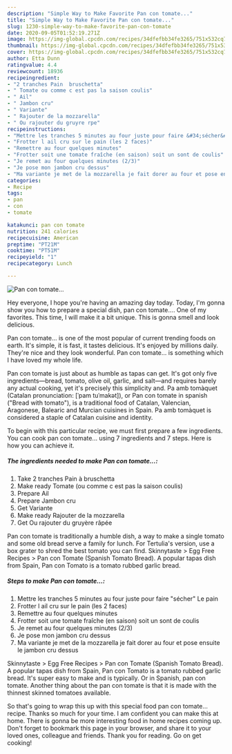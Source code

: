 ```yaml
---
description: "Simple Way to Make Favorite Pan con tomate..."
title: "Simple Way to Make Favorite Pan con tomate..."
slug: 1230-simple-way-to-make-favorite-pan-con-tomate
date: 2020-09-05T01:52:19.271Z
image: https://img-global.cpcdn.com/recipes/34dfefbb34fe3265/751x532cq70/pan-con-tomate-photo-principale-de-la-recette.jpg
thumbnail: https://img-global.cpcdn.com/recipes/34dfefbb34fe3265/751x532cq70/pan-con-tomate-photo-principale-de-la-recette.jpg
cover: https://img-global.cpcdn.com/recipes/34dfefbb34fe3265/751x532cq70/pan-con-tomate-photo-principale-de-la-recette.jpg
author: Etta Dunn
ratingvalue: 4.4
reviewcount: 18936
recipeingredient:
- "2 tranches Pain  bruschetta"
- " Tomate ou comme c est pas la saison coulis"
- " Ail"
- " Jambon cru"
- " Variante"
- " Rajouter de la mozzarella"
- " Ou rajouter du gruyre rpe"
recipeinstructions:
- "Mettre les tranches 5 minutes au four juste pour faire &#34;sécher&#34; Le pain"
- "Frotter l ail cru sur le pain (les 2 faces)"
- "Remettre au four quelques minutes"
- "Frotter soit une tomate fraîche (en saison) soit un sont de coulis"
- "Je remet au four quelques minutes (2/3)"
- "Je pose mon jambon cru dessus"
- "Ma variante je met de la mozzarella je fait dorer au four et pose ensuite le jambon cru dessus"
categories:
- Recipe
tags:
- pan
- con
- tomate

katakunci: pan con tomate 
nutrition: 241 calories
recipecuisine: American
preptime: "PT21M"
cooktime: "PT51M"
recipeyield: "1"
recipecategory: Lunch

---
```



![Pan con tomate...](https://img-global.cpcdn.com/recipes/34dfefbb34fe3265/751x532cq70/pan-con-tomate-photo-principale-de-la-recette.jpg)

Hey everyone, I hope you're having an amazing day today. Today, I'm gonna show you how to prepare a special dish, pan con tomate.... One of my favorites. This time, I will make it a bit unique. This is gonna smell and look delicious.

Pan con tomate... is one of the most popular of current trending foods on earth. It's simple, it is fast, it tastes delicious. It's enjoyed by millions daily. They're nice and they look wonderful. Pan con tomate... is something which I have loved my whole life.

Pan con tomate is just about as humble as tapas can get. It&#39;s got only five ingredients—bread, tomato, olive oil, garlic, and salt—and requires barely any actual cooking, yet it&#39;s precisely this simplicity and. Pa amb tomàquet (Catalan pronunciation: [ˈpam tuˈmakət]), or Pan con tomate in spanish (&#34;Bread with tomato&#34;), is a traditional food of Catalan, Valencian, Aragonese, Balearic and Murcian cuisines in Spain. Pa amb tomàquet is considered a staple of Catalan cuisine and identity.


To begin with this particular recipe, we must first prepare a few ingredients. You can cook pan con tomate... using 7 ingredients and 7 steps. Here is how you can achieve it.

<!--inarticleads1-->

##### The ingredients needed to make Pan con tomate...:

1. Take 2 tranches Pain à bruschetta
1. Make ready  Tomate (ou comme c est pas la saison coulis)
1. Prepare  Ail
1. Prepare  Jambon cru
1. Get  Variante
1. Make ready  Rajouter de la mozzarella
1. Get  Ou rajouter du gruyère râpée


Pan con tomate is traditionally a humble dish, a way to make a single tomato and some old bread serve a family for lunch. For Tertulia&#39;s version, use a box grater to shred the best tomato you can find. Skinnytaste &gt; Egg Free Recipes &gt; Pan con Tomate (Spanish Tomato Bread). A popular tapas dish from Spain, Pan con Tomato is a tomato rubbed garlic bread. 

<!--inarticleads2-->

##### Steps to make Pan con tomate...:

1. Mettre les tranches 5 minutes au four juste pour faire &#34;sécher&#34; Le pain
1. Frotter l ail cru sur le pain (les 2 faces)
1. Remettre au four quelques minutes
1. Frotter soit une tomate fraîche (en saison) soit un sont de coulis
1. Je remet au four quelques minutes (2/3)
1. Je pose mon jambon cru dessus
1. Ma variante je met de la mozzarella je fait dorer au four et pose ensuite le jambon cru dessus


Skinnytaste &gt; Egg Free Recipes &gt; Pan con Tomate (Spanish Tomato Bread). A popular tapas dish from Spain, Pan con Tomato is a tomato rubbed garlic bread. It&#39;s super easy to make and is typically. Or in Spanish, pan con tomate. Another thing about the pan con tomate is that it is made with the thinnest skinned tomatoes available. 

So that's going to wrap this up with this special food pan con tomate... recipe. Thanks so much for your time. I am confident you can make this at home. There is gonna be more interesting food in home recipes coming up. Don't forget to bookmark this page in your browser, and share it to your loved ones, colleague and friends. Thank you for reading. Go on get cooking!
